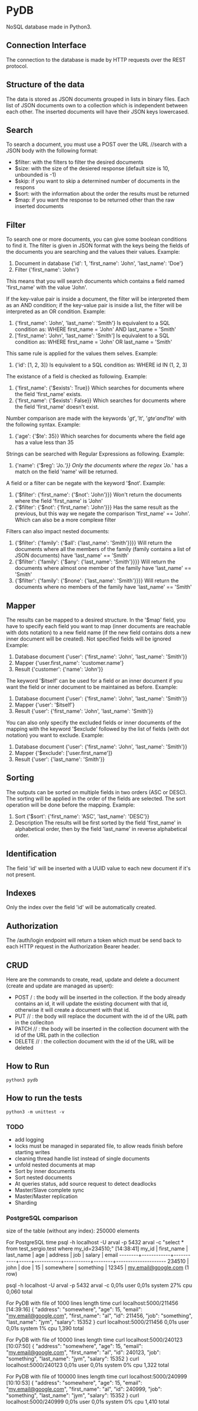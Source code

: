 # PyDB

NoSQL database made in Python3.

## Connection Interface

The connection to the database is made by HTTP requests over the REST protocol.

## Structure of the data

The data is stored as JSON documents grouped in lists in binary files.
Each list of JSON documents own to a collection which is independent between each other.
The inserted documents will have their JSON keys lowercased.

## Search

To search a document, you must use a POST over the URL /<collection>/search with a JSON body with the following format:
* $filter: with the filters to filter the desired documents
* $size: with the size of the desiered response (default size is 10, unbounded is -1)
* $skip: if you want to skip a determined number of documents in the respons
* $sort: with the information about the order the results must be returned
* $map: if you want the response to be returned other than the raw inserted documents

## Filter

To search one or more documents, you can give some boolean conditions to find it. The filter is given in JSON format
with the keys being the fields of the documents you are searching and the values their values. 
Example:
1. Document in database
{'id': 1, 'first_name': 'John', 'last_name': 'Doe'}
2. Filter
{'first_name': 'John'}

This means that you will search documents which contains a field named 'first_name' with the value 'John'.

If the key-value pair is inside a document, the filter will be interpreted them as an AND condition; if the key-value pair
is inside a list, the filter will be interpreted as an OR condition.
Example:
1. {'first_name': 'John', 'last_name': 'Smith'}
Is equivalent to a SQL condition as: WHERE first_name = 'John' AND last_name = 'Smith'
2. ['first_name': 'John', 'last_name': 'Smith']
Is equivalent to a SQL condition as: WHERE first_name = 'John' OR last_name = 'Smith'

This same rule is applied for the values them selves.
Example:
1. {'id': [1, 2, 3]}
Is equivalent to a SQL condition as: WHERE id IN (1, 2, 3)

The existance of a field is checked as following.
Example:
1. {'first_name': {'$exists': True}}
Which searches for documents where the field 'first_name' exists.
2. {'first_name': {'$exists': False}}
Which searches for documents where the field 'first_name' doesn't exist.

Number comparison are made with the keywords '$gt', '$lt', '$gte' and '$lte' with the following syntax.
Example:
1. {'age': {'$te': 35}}
Which searches for documents where the field age has a value less than 35

Strings can be searched with Regular Expressions as following.
Example:
1. {'name': {'$reg': 'Jo.*'}}
Only the documents where the regex 'Jo.*' has a match on the field 'name' will be returned.

A field or a filter can be negate with the keyword '$not'.
Example:
1. {'$filter': {'first_name': {'$not': 'John'}}}
Won't return the documents where the field 'first_name' is 'John'
2. {'$filter': {'$not': {'first_name': 'John'}}}
Has the same result as the previous, but this way we negate the comparison 'first_name' == 'John'. Which can also be a more complexe filter

Filters can also impact nested documents:
1. {'$filter': {'family': {'$all': {'last_name': 'Smith'}}}}
Will return the documents where all the members of the family (family contains a list of JSON documents) have 'last_name' == 'Smith'
2. {'$filter': {'family': {'$any': {'last_name': 'Smith'}}}}
Will return the documents where almost one member of the family have 'last_name' == 'Smith'
3. {'$filter': {'family': {'$none': {'last_name': 'Smith'}}}}
Will return the documents where no members of the family have 'last_name' == 'Smith'


## Mapper

The results can be mapped to a desired structure. In the '$map' field, you have to specify each field you want to map
(inner documents are reachable with dots notation) to a new field name (if the new field contains dots a new inner
document will be created). Not specified fields will be ignored
Example:
1. Database document
{'user': {'first_name': 'John', 'last_name': 'Smith'}}
2. Mapper
{'user.first_name': 'customer.name'}
3. Result
{'customer': {'name': 'John'}}

The keyword '$itself' can be used for a field or an inner document if you want the field or inner document to be maintained
as before.
Example:
1. Database document
{'user': {'first_name': 'John', 'last_name': 'Smith'}}
2. Mapper
{'user': '$itself'}
3. Result
{'user': {'first_name': 'John', 'last_name': 'Smith'}}

You can also only specify the excluded fields or inner documents of the mapping with the keyword '$exclude' followed by the list of fields (with
dot notation) you want to exclude.
Example:
1. Database document
{'user': {'first_name': 'John', 'last_name': 'Smith'}}
2. Mapper
{'$exclude': ['user.first_name']}
3. Result
{'user': {'last_name': 'Smith'}}

## Sorting

The outputs can be sorted on multiple fields in two orders (ASC or DESC). The sorting will be applied in the order of the fields are selected.
The sort operation will be done before the mapping.
Example:
1. Sort
{'$sort': {'first_name': 'ASC', 'last_name': 'DESC'}}
2. Description
The results will be first sorted by the field 'first_name' in alphabetical order, then by the field 'last_name' in reverse alphabetical order.

## Identification

The field 'id' will be inserted with a UUID value to each new document if it's not present.

## Indexes

Only the index over the field 'id' will be automatically created.

## Authorization

The /auth/login endpoint will return a token which must be send back to each HTTP request in the Authorization Bearer header.

## CRUD

Here are the commands to create, read, update and delete a document (create and update are managed as upsert):
* POST /<collection> : the body will be inserted in the collection. If the body already contains an id, it will update the existing document with that id, otherwise it will create a document with that id.
* PUT /<collection>/<id> : the body will replace the document with the id of the URL path in the colleciton
* PATCH /<collection>/<id> : the body will be inserted in the collection document with the id of the URL path in the collection
* DELETE /<collection>/<id> : the collection document with the id of the URL will be deleted

## How to Run

```
python3 pydb
```

## How to run the tests

```
python3 -m unittest -v
```

### TODO

* add logging
* locks must be managed in separated file, to allow reads finish before starting writes
* cleaning thread handle list instead of single documents
* unfold nested documents at map
* Sort by inner documents
* Sort nested documents
* At queries status, add source request to detect deadlocks
* Master/Slave complete sync
* Master/Master replication
* Sharding

### PostgreSQL comparison

size of the table (without any index): 250000 elements

For PostgreSQL
time psql -h localhost -U arval -p 5432 arval -c "select * from test_sergio.test where my_id=234510;"                                                                                                                                                                        [14:38:41]
 my_id  | first_name | last_name | age |  address  |    job    | salary |        email
--------+------------+-----------+-----+-----------+-----------+--------+---------------------
 234510 | john       | doe       |  15 | somewhere | something |  12345 | my.email@google.com
(1 row)

psql -h localhost -U arval -p 5432 arval -c   0,01s user 0,01s system 27% cpu 0,060 total

For PyDB with file of 1000 lines length
time curl localhost:5000/211456                                                                                                                                                                                                                                              [14:39:16]
{
  "address": "somewhere",
  "age": 15,
  "email": "my.email@google.com",
  "first_name": "al",
  "id": 211456,
  "job": "something",
  "last_name": "jym",
  "salary": 15352
}
curl localhost:5000/211456  0,01s user 0,01s system 1% cpu 1,390 total


For PyDB with file of 10000 lines length
time curl localhost:5000/240123                                                                                                                                                                                                                                               [10:07:50]
{
  "address": "somewhere",
  "age": 15,
  "email": "my.email@google.com",
  "first_name": "al",
  "id": 240123,
  "job": "something",
  "last_name": "jym",
  "salary": 15352
}
curl localhost:5000/240123  0,01s user 0,01s system 0% cpu 1,322 total

For PyDB with file of 100000 lines length
time curl localhost:5000/240999                                                                                                                                                                                                                                              [10:10:53]
{
  "address": "somewhere",
  "age": 15,
  "email": "my.email@google.com",
  "first_name": "al",
  "id": 240999,
  "job": "something",
  "last_name": "jym",
  "salary": 15352
}
curl localhost:5000/240999  0,01s user 0,01s system 0% cpu 1,410 total
